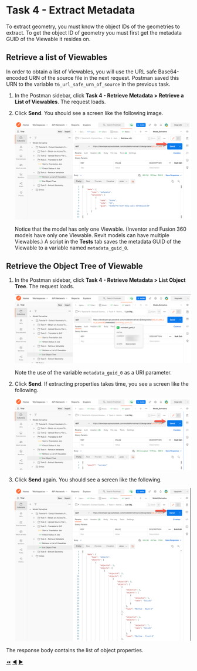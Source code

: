 # Task 4 - Extract Metadata

To extract geometry, you must know the object IDs of the geometries to extract. To get the object ID of geometry you must first get the metadata GUID of the Viewable it resides on.


## Retrieve a list of Viewables

In order to obtain a list of Viewables, you will use the URL safe Base64-encoded URN of the source file in the next request. Postman saved this URN to the variable `t6_url_safe_urn_of_source` in the previous task.

1. In the Postman sidebar, click **Task 4 - Retrieve Metadata > Retrieve a List of Viewables**. The request loads.

2. Click **Send**. You should see a screen like the following image.

   ![list viewables](../images/tutorial_06_task_4_retrieve_list_of_viewables_01.png "list viewables")

   Notice that the model has only one Viewable. (Inventor and Fusion 360 models have only one Viewable. Revit models can have multiple Viewables.) A script in the **Tests** tab saves the metadata GUID of the Viewable to a variable named `metadata_guid_0`.

## Retrieve the Object Tree of Viewable

1. In the Postman sidebar, click **Task 4 - Retrieve Metadata > List Object Tree**. The request loads.

   ![list objects](../images/tutorial_06_task_4_retrieve_object_tree_of_viewables_01.png "list objects")

   Note the use of the variable `metadata_guid_0` as a URI parameter.

2. Click **Send**. If extracting properties takes time, you see a screen like the following. 

   ![list objects success](../images/tutorial_06_task_4_retrieve_object_tree_of_viewables_02.png "list objects success")

3. Click **Send** again. You should see a screen like the following. 

   ![list objects success](../images/tutorial_06_task_4_retrieve_object_tree_of_viewables_03.png "list objects success")

The response body contains the list of object properties.

[:rewind:](../readme.md "readme.md") [:arrow_backward:](task-3.md "Previous task") [:arrow_forward:](task-5.md "Next task")
